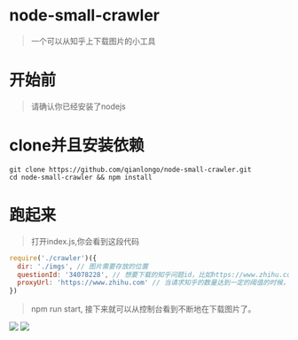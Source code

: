 # node-small-crawler

> 一个可以从知乎上下载图片的小工具

# 开始前

> 请确认你已经安装了nodejs


# clone并且安装依赖

```
git clone https://github.com/qianlongo/node-small-crawler.git
cd node-small-crawler && npm install

```

# 跑起来

> 打开index.js,你会看到这段代码

``` javascript
require('./crawler')({
  dir: './imgs', // 图片需要存放的位置
  questionId: '34078228', // 想要下载的知乎问题id，比如https://www.zhihu.com/question/49364343/answer/157907464，输入49364343即可
  proxyUrl: 'https://www.zhihu.com' // 当请求知乎的数量达到一定的阈值的时候，会被知乎认为是爬虫（好像是封ip），这时如果你如果有一个代理服务器来转发请求数据，便又可以继续下载了。
})

```

> npm run start, 接下来就可以从控制台看到不断地在下载图片了。




![](http://odssgnnpf.bkt.clouddn.com/aaaa.png)
![](http://odssgnnpf.bkt.clouddn.com/%E5%B1%8F%E5%B9%95%E5%BF%AB%E7%85%A7%202017-01-08%2023.06.55.png)
